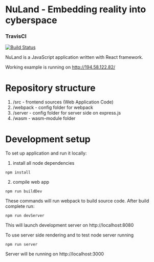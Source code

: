 # NuLand - Embedding reality into cyberspace

### TravisCI
[![Build Status](https://travis-ci.org/caesai/WebApp.svg?branch=master)](https://github.com/caesai/WebApp/)

NuLand is a JavaScript application written with React framework.

Working example is running on http://194.58.122.82/

# Repository structure
1. /src - frontend sources (Web Application Code)
2. /webpack - config folder for webpack
3. /server - config folder for server side on express.js
4. /wasm - wasm-module folder

# Development setup
To set up application and run it locally:

1. install all node dependencies
```
npm install
```
2. compile web app
```
npm run buildDev
```
These commands will run webpack to build source code. After build complete run:

```
npm run devServer
```
This will launch development server on http://localhost:8080

To use server side rendering and to test node server running

```
npm run server
```

Server will be running on http://localhost:3000

